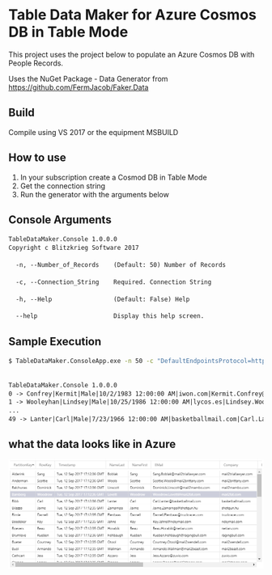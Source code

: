 # Table Data Maker for Azure Cosmos DB in Table Mode

This project uses the project below to populate an Azure Cosmos DB with People Records.

Uses the NuGet Package - Data Generator from https://github.com/FermJacob/Faker.Data


## Build

Compile using VS 2017 or the equipment MSBUILD

## How to use

1. In your subscription create a Cosmod DB in Table Mode
2. Get the connection string
3. Run the generator with the arguments below

## Console Arguments

```txt
TableDataMaker.Console 1.0.0.0
Copyright c Blitzkrieg Software 2017

  -n, --Number_of_Records    (Default: 50) Number of Records

  -c, --Connection_String    Required. Connection String

  -h, --Help                 (Default: False) Help

  --help                     Display this help screen.
```

## Sample Execution

```bash
$ TableDataMaker.ConsoleApp.exe -n 50 -c "DefaultEndpointsProtocol=https;AccountName={Your database name};AccountKey={your secret key};TableEndpoint={end point}"
```
```txt

TableDataMaker.Console 1.0.0.0
0 -> Confrey|Kermit|Male|10/2/1983 12:00:00 AM|iwon.com|Kermit.Confrey@iwon.com|6139 Annapolis Lane North Meadow|Appt. 165|Pathfork|VA|71046
1 -> Wooleyhan|Lindsey|Male|10/25/1986 12:00:00 AM|lycos.es|Lindsey.Wooleyhan@lycos.es|6965 Dawn Drive Coves|Appt. 134|Dalton|NJ|41825
...
49 -> Lanter|Carl|Male|7/23/1966 12:00:00 AM|basketballmail.com|Carl.Lanter@basketballmail.com|343 Heathcote Lane Springs||Grand Lake|MS|56541
```

## what the data looks like in Azure

![](Sample_Data.png)




